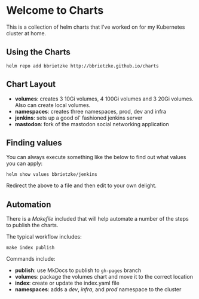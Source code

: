 # Welcome to Charts

This is a collection of helm charts that I've worked on for my Kubernetes cluster at home.

## Using the Charts
```
helm repo add bbrietzke http://bbrietzke.github.io/charts
```

## Chart Layout
* __volumes__: creates 3 10Gi volumes, 4 100Gi volumes and 3 20Gi volumes.  Also can create local volumes.
* __namespaces__: creates three namespaces, prod, dev and infra
* __jenkins__: sets up a good ol' fashioned jenkins server
* __mastodon__: fork of the mastodon social networking application

## Finding values
You can always execute something like the below to find out what values you can apply:

```
helm show values bbrietzke/jenkins 
```

Redirect the above to a file and then edit to your own delight.

## Automation
There is a _Makefile_ included that will help automate a number of the steps to publish the charts.

The typical workflow includes:

```
make index publish
```

Commands include:

* __publish__: use MkDocs to publish to `gh-pages` branch
* __volumes__: package the volumes chart and move it to the correct location
* __index__: create or update the index.yaml file
* __namespaces__: adds a _dev_, _infra_, and _prod_ namespace to the cluster


